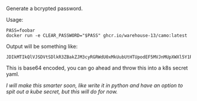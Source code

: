 Generate a bcrypted password.

Usage:

```
PASS=foobar
docker run -e CLEAR_PASSWORD="$PASS" ghcr.io/warehouse-13/camo:latest
```

Output will be something like:

```
JDIkMTIkQlVJSDVtSDlkR3ZBakZJM3cyRGRWdU0xMkUubUtHTUpodEF5MVJnMUpXWXl5Y1RjbkhDLksK
```

This is base64 encoded, you can go ahead and throw this into a k8s secret yaml.

_I will make this smarter soon, like write it in python and have an
option to spit out a kube secret, but this will do for now._
